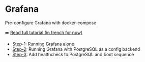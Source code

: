 # Grafana

Pre-configure Grafana with docker-compose

:arrow_right: [Read full tutorial (in french for now)](http://www.jeckel.fr/2017/12/portainer-nginx-et-docker-compose/)

- [Step-1](step-1/): Running Grafana alone
- [Step-2](step-2/): Running Grafana with PostgreSQL as a config backend
- [Step-3](step-3/): Add healthcheck to PostgreSQL and boot sequence
